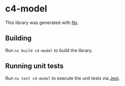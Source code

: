 # c4-model

This library was generated with [Nx](https://nx.dev).

## Building

Run `nx build c4-model` to build the library.

## Running unit tests

Run `nx test c4-model` to execute the unit tests via [Jest](https://jestjs.io).
